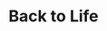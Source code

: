 ---
pid: Ch678
title: Back to Life
location_transcription: North Philly/Kensington
zipcode: '19133'
outside_phl: 
neighborhood: Fairhill,North Philadelphia
age: '60'
age_range: 60-69
instagram: 
image_file_name: Ch_678.jpg
proposal_transcription: Temporary monument exhibits are a good ideal. On Restoration
  of ancient on antique local monuments North Philly.
topic: History,Neighborhoods,Philadelphia
topic_summary: 0, 0, 0
type: Other No Form
keywords_other: 
credit: Lvz
image_labels: 
twitter: 
facebook: 
permalink: "/monuments/ch678/"
layout: item-page
---
